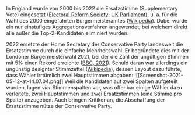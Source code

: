 In England wurde von 2000 bis 2022 die Ersatzstimme (Supplementary Vote) eingesetzt ([Electoral Reform Society](https://www.electoral-reform.org.uk/voting-systems/types-of-voting-system/supplementary-vote/); [UK Parliament](https://www.parliament.uk/about/how/elections-and-voting/voting-systems/)), u. a. für die Wahl des 2000 eingeführten Bürgermeisteramtes ([Wikipedia](https://en.wikipedia.org/wiki/Directly_elected_mayors_in_England#Legislative_changes)). Dabei wurde ein nur einstufiges Aggregationsverfahren angewendet, bei welchem direkt alle außer die Top-2-Kandidaten eliminiert wurden.

2022 ersetzte der Home Secretary der Conservative Party landesweit die Ersatzstimme durch die einfache Mehrheitswahl. Er begründete dies mit der Londoner Bürgermeisterwahl 2021, bei der die Zahl der ungültigen Stimmen mit 5% einen Rekord erreichte ([BBC, 2021](https://www.bbc.com/news/uk-england-london-57049779)). Schuld daran war allerdings ein ungünstig designter Stimmzettel ([Wikipedia](https://en.wikipedia.org/wiki/Contingent_vote#Supplementary_vote)), dessen Layout dazu führte, dass Wähler irrtümlich zwei Hauptstimmen abgaben:
![[Screenshot-2021-05-12-at-14.07.04.png]]
Weil die Kandidaten auf zwei Spalten aufgeteilt wurden, lagen *vier* Stimmenspalten vor, was offenbar einige Wähler dazu verleitete, zwei Hauptstimmen und zwei Ersatzstimmen (eine Stimme pro Spalte) anzugeben. Auch bringen Kritiker an, die Abschaffung der Ersatzstimme nütze der Conservative Party.